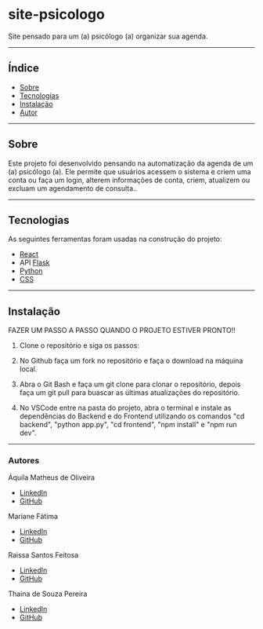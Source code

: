 # site-psicologo

Site pensado para um (a) psicólogo (a) organizar sua agenda.

---

## Índice
- [Sobre](#-sobre)
- [Tecnologias](#-tecnologias)
- [Instalação](#-instalação)
- [Autor](#-autores)

---

## Sobre
Este projeto foi desenvolvido pensando na automatização da agenda de um (a) psicólogo (a).
Ele permite que usuários acessem o sistema e criem uma conta ou faça um login, alterem informações de conta, criem, atualizem ou excluam um agendamento de consulta..

---

## Tecnologias
As seguintes ferramentas foram usadas na construção do projeto:

- [React](https://reactjs.org/)
- API [Flask](https://flask-sqlalchemy.readthedocs.io/en/stable/api/)
- [Python](https://www.python.org/)
- [CSS](https://developer.mozilla.org/pt-BR/docs/Web/CSS) 

---

## Instalação

FAZER UM PASSO A PASSO QUANDO O PROJETO ESTIVER PRONTO!!

1. Clone o repositório e siga os passos:

2. No Github faça um fork no repositório e faça o download na máquina local.

3. Abra o Git Bash e faça um git clone para clonar o repositório, depois faça um git pull para buascar as últimas atualizações do repositório.

4. No VSCode entre na pasta do projeto, abra o terminal e instale as dependências do Backend e do Frontend utilizando os comandos "cd backend", "python app.py", "cd frontend", "npm install" e "npm run dev". 

---

### Autores

Áquila Matheus de Oliveira
- [LinkedIn](https://www.linkedin.com/in/aquila-oliveira)  
- [GitHub](https://github.com/AquilaOliveira)

Mariane Fátima
- [LinkedIn](https://www.linkedin.com/in/mariane-f%C3%A1tima-236777234/)
- [GitHub](https://github.com/devmariane)

Raissa Santos Feitosa
- [LinkedIn](https://www.linkedin.com/in/raissa-santos-feitosa-73485b1a3/)
- [GitHub](https://github.com/raissa-sf)

Thaina de Souza Pereira
- [LinkedIn](https://www.linkedin.com/in/thaina-de-souza/)
- [GitHub](https://github.com/Thainasp)


